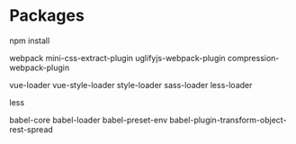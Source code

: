 







# Packages



npm install


webpack
mini-css-extract-plugin
uglifyjs-webpack-plugin
compression-webpack-plugin



vue-loader
vue-style-loader
style-loader
sass-loader
less-loader

less


babel-core
babel-loader
babel-preset-env
babel-plugin-transform-object-rest-spread







